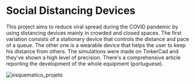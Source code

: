 # Social Distancing Devices
This project aims to reduce viral spread during the COVID pandemic by using distancing devices
mainly in crowded and closed spaces. The first variation
consists of a stationary device that controls the distance
and pace of a queue. The other one is a wearable device
that helps the user to keep his distance from others. The
simulations were made on TinkerCad and they’ve shown a
high level of precision. There's a comprehensive article reporting the development of the whole equipment (portuguese).




![esquematico_projeto](https://github.com/pressauro/Social-Distancing/assets/76461118/46388ba4-606e-46ce-9e5f-87a5b6ee2231)
